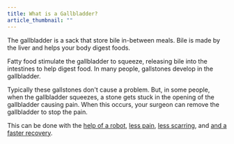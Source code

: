 ```yaml
---
title: What is a Gallbladder?
article_thumbnail: ""
---
```

<p>The gallbladder is a sack that store bile in-between meals. Bile is made by the liver and helps your body digest foods.</p><p>Fatty food stimulate the gallbladder to squeeze, releasing bile into the intestines to help digest food. In many people, gallstones develop in the gallbladder. </p><p>Typically these gallstones don't cause a problem. But, in some people, when the gallbladder squeezes, a stone gets stuck in the opening of the gallbladder causing pain. When this occurs, your surgeon can remove the gallbladder to stop the pain. </p><p>This can be done with the <a href="/more-info/less-pain/robot-assisted-gallbladder-surgery">help of a robot</a>, <a href="/more-info/less-pain">less pain</a>, <a href="/more-info/less-scarring">less scarring</a>, and <a href="/more-info/quicker-recovery">and a faster recovery</a>.</p>